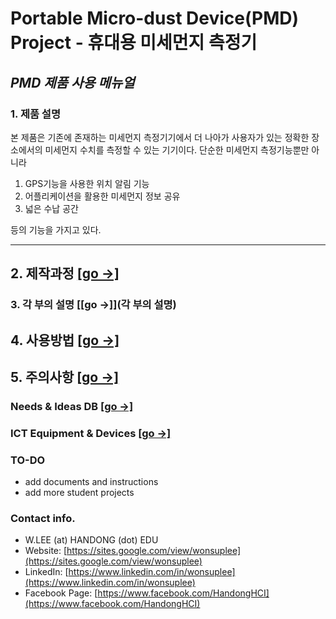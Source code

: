 # Portable Micro-dust Device(PMD) Project - 휴대용 미세먼지 측정기 #
_PMD 제품 사용 메뉴얼_
---
### 1. 제품 설명 

 본 제품은 기존에 존재하는 미세먼지 측정기기에서 더 나아가 사용자가 있는 정확한 장소에서의
 미세먼지 수치를 측정할 수 있는 기기이다. 단순한 미세먼지 측정기능뿐만 아니라
 
 1) GPS기능을 사용한 위치 알림 기능
 2) 어플리케이션을 활용한 미세먼지 정보 공유
 3) 넓은 수납 공간
 
 등의 기능을 가지고 있다.
 ***

## 2. 제작과정 [[go →]](제작과정) ##

### 3. 각 부의 설명 [[go →]](각 부의 설명) ###

## 4. 사용방법 [[go →]](사용방법) ##

## 5. 주의사항 [[go →]](주의사항) ##

### Needs & Ideas DB [[go →]](ideas.md)
### ICT Equipment & Devices [[go →]](devices.md)


### TO-DO
- add documents and instructions
- add more student projects

### Contact info.
- W.LEE (at) HANDONG (dot) EDU
- Website: [https://sites.google.com/view/wonsuplee](https://sites.google.com/view/wonsuplee)
- LinkedIn: [https://www.linkedin.com/in/wonsuplee](https://www.linkedin.com/in/wonsuplee)
- Facebook Page: [https://www.facebook.com/HandongHCI](https://www.facebook.com/HandongHCI)

